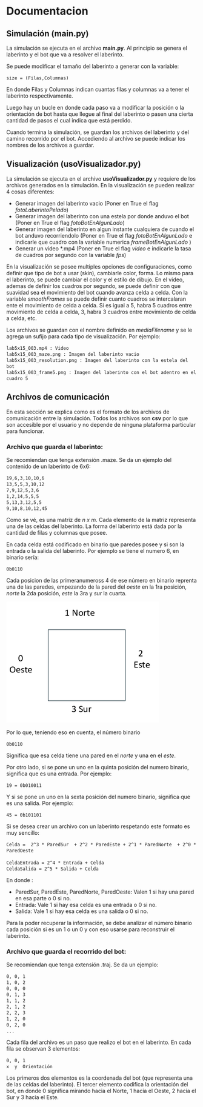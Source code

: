 # Documentacion

## Simulación (main.py)

La simulación se ejecuta en el archivo **main.py**. Al principio se genera el laberinto y el bot que va a resolver el laberinto.

Se puede modificar el tamaño del laberinto a generar con la variable:

~~~
size = (Filas,Columnas)
~~~

En donde Filas y Columnas indican cuantas filas y columnas va a tener el laberinto respectivamente.

Luego hay un bucle en donde cada paso va a modificar la posición o la orientación de bot hasta que llegue al final del laberinto o pasen una cierta cantidad de pasos el cual indica que está perdido.

Cuando termina la simulación, se guardan los archivos del laberinto y del camino recorrido por el bot. Accediendo al archivo se puede indicar los nombres de los archivos a guardar.

## Visualización (usoVisualizador.py)

La simulación se ejecuta en el archivo **usoVisualizador.py** y requiere de los archivos generados en la simulación. En la visualización se pueden realizar 4 cosas diferentes:

* Generar imagen del laberinto vacio (Poner en True el flag *fotoLaberintoPelado*)
* Generar imagen del laberinto con una estela por donde anduvo el bot (Poner en True el flag *fotoBotEnAlgunLado*)
* Generar imagen del laberinto en algun instante cualquiera de cuando el bot anduvo recorriendolo (Poner en True el flag *fotoBotEnAlgunLado* e indicarle que cuadro con la variable numerica *frameBotEnAlgunLado* )
* Generar un video \*.mp4 (Poner en True el flag *video* e indicarle la tasa de cuadros por segundo con la variable *fps*)

En la visualización se posee multiples opciones de configuraciones, como definir que tipo de bot a usar (skin), cambiarle color, forma. Lo mismo para el laberinto, se puede cambiar el color y el estilo de dibujo. En el video, ademas de definir los cuadros por segundo, se puede definir con que suavidad sea el movimiento del bot cuando avanza celda a celda. Con la variable *smoothFrames* se puede definir cuanto cuadros se intercalaran ente el movimiento de celda a celda. Si es igual a 5, habra 5 cuadros entre movimiento  de celda a celda, 3, habra 3 cuadros entre movimiento de celda a celda, etc.

Los archivos se guardan con el nombre definido en *mediaFilename* y se le agrega un sufijo para cada tipo de visualización. Por ejemplo:

~~~
lab5x15_003.mp4 : Video
lab5x15_003_maze.png : Imagen del laberinto vacio
lab5x15_003_resolution.png : Imagen del laberinto con la estela del bot
lab5x15_003_frame5.png : Imagen del laberinto con el bot adentro en el cuadro 5
~~~

## Archivos de comunicación

En esta sección se explica como es el formato de los archivos de comunicación entre la simulación. Todos los archivos son **csv** por lo que son accesible por el usuario y no depende de ninguna plataforma particular para funcionar.

### Archivo que guarda el laberinto:

Se recomiendan que tenga extensión .maze. Se da un ejemplo del contenido de un laberinto de 6x6:

~~~
19,6,3,10,10,6
13,5,5,3,10,12
7,9,12,5,3,6
1,2,14,5,5,5
5,13,3,12,5,5
9,10,8,10,12,45
~~~

Como se vé, es una matriz de *n x m*. Cada elemento de la matriz representa una de las celdas del laberinto. La forma del laberinto está dada por la cantidad de filas y columnas que posee.

En cada celda está codificado en binario que paredes posee y si son la entrada o la salida del laberinto. Por ejemplo se tiene el numero 6, en binario sería:

~~~
0b0110
~~~

Cada posicion de las primeranumeross 4 de ese número en binario reprenta una de las paredes, empezando de la pared del *oeste* en la 1ra posición, *norte* la 2da posición, *este* la 3ra y *sur* la cuarta.

![Numeracion pared Celda](https://github.com/csarmiento03/botR2/blob/master/docimage1.png)

Por lo que, teniendo eso en cuenta, el número binario

~~~
0b0110
~~~

Significa que esa celda tiene una pared en el *norte* y una en el *este*.

Por otro lado, si se pone un uno en la quinta posición del numero binario, significa que es una entrada. Por ejemplo:

~~~
19 = 0b010011
~~~

Y si se pone un uno en la sexta posición del numero binario, significa que es una salida. Por ejemplo:

~~~
45 = 0b101101
~~~

Si se desea crear un archivo con un laberinto respetando este formato es muy sencillo:

~~~
Celda =  2^3 * ParedSur  + 2^2 * ParedEste + 2^1 * ParedNorte  + 2^0 * ParedOeste

CeldaEntrada = 2^4 * Entrada + Celda
CeldaSalida = 2^5 * Salida + Celda
~~~

En donde :
* ParedSur, ParedEste, ParedNorte, ParedOeste: Valen 1 si hay una pared en esa parte o 0 si no.
* Entrada: Vale 1 si hay esa celda es una entrada o 0 si no.
* Salida: Vale 1 si hay esa celda es una salida o 0 si no.

Para la poder recuperar la información, se debe analizar el número binario cada posición si es un 1 o un 0 y con eso usarse para reconstruir el laberinto.

### Archivo que guarda el recorrido del bot:

Se recomiendan que tenga extensión .traj. Se da un ejemplo:

~~~
0, 0, 1
1, 0, 2
0, 0, 0
0, 1, 3
1, 1, 2
2, 1, 2
2, 2, 3
1, 2, 0
0, 2, 0
...
~~~

Cada fila del archivo es un paso que realizo el bot en el laberinto. En cada fila se observan 3 elementos:

~~~
0, 0, 1
x  y  Orientación
~~~

Los primeros dos elementos es la coordenada del bot (que representa una de las celdas del laberinto). El tercer elemento codifica la orientación del bot, en donde 0 significa mirando hacia el Norte, 1 hacia el Oeste, 2 hacia el Sur y 3 hacia el Este.
